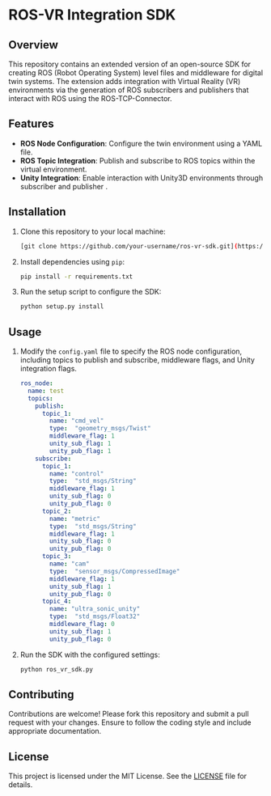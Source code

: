 # ROS-VR Integration SDK

## Overview

This repository contains an extended version of an open-source SDK for creating ROS (Robot Operating System) level files and  middleware for digital twin systems. The extension adds integration with Virtual Reality (VR) environments via the generation of ROS subscribers and publishers that interact with ROS using the ROS-TCP-Connector.

## Features

- **ROS Node Configuration**: Configure the twin environment using a YAML file.
- **ROS Topic Integration**: Publish and subscribe to ROS topics within the virtual environment.
- **Unity Integration**: Enable interaction with Unity3D environments through subscriber and publisher .


## Installation

1. Clone this repository to your local machine:

    ```bash
    [git clone https://github.com/your-username/ros-vr-sdk.git](https://github.com/MokhtarBaWahal/DockerizedPrivateCloud_SDK.git)
    ```

2. Install dependencies using `pip`:

    ```bash
    pip install -r requirements.txt
    ```

3. Run the setup script to configure the SDK:

    ```bash
    python setup.py install
    ```

## Usage

1. Modify the `config.yaml` file to specify the ROS node configuration, including topics to publish and subscribe, middleware flags, and Unity integration flags.

    ```yaml
    ros_node:
      name: test
      topics:
        publish:
          topic_1:
            name: "cmd_vel"
            type:  "geometry_msgs/Twist"
            middleware_flag: 1
            unity_sub_flag: 1
            unity_pub_flag: 1
        subscribe:
          topic_1:
            name: "control"
            type:  "std_msgs/String"
            middleware_flag: 1
            unity_sub_flag: 0
            unity_pub_flag: 0
          topic_2:
            name: "metric"
            type:  "std_msgs/String"
            middleware_flag: 1
            unity_sub_flag: 0
            unity_pub_flag: 0
          topic_3: 
            name: "cam"
            type:  "sensor_msgs/CompressedImage"
            middleware_flag: 1
            unity_sub_flag: 1
            unity_pub_flag: 0
          topic_4: 
            name: "ultra_sonic_unity"
            type:  "std_msgs/Float32"
            middleware_flag: 0
            unity_sub_flag: 1
            unity_pub_flag: 0
    ```

2. Run the SDK with the configured settings:

    ```bash
    python ros_vr_sdk.py
    ```

## Contributing

Contributions are welcome! Please fork this repository and submit a pull request with your changes. Ensure to follow the coding style and include appropriate documentation.

## License

This project is licensed under the MIT License. See the [LICENSE](LICENSE) file for details.
